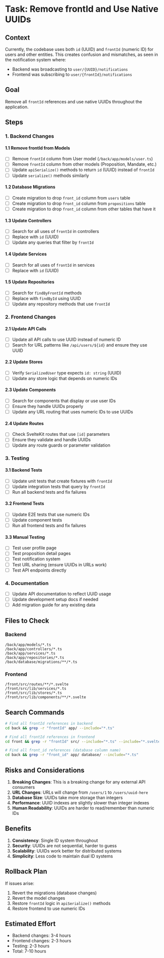 # Task: Remove frontId and Use Native UUIDs

## Context
Currently, the codebase uses both `id` (UUID) and `frontId` (numeric ID) for users and other entities. This creates confusion and mismatches, as seen in the notification system where:
- Backend was broadcasting to `user/{UUID}/notifications`
- Frontend was subscribing to `user/{frontId}/notifications`

## Goal
Remove all `frontId` references and use native UUIDs throughout the application.

## Steps

### 1. Backend Changes

#### 1.1 Remove frontId from Models
- [ ] Remove `frontId` column from User model (`/back/app/models/user.ts`)
- [ ] Remove `frontId` column from other models (Proposition, Mandate, etc.)
- [ ] Update `apiSerialize()` methods to return `id` (UUID) instead of `frontId`
- [ ] Update `serialize()` methods similarly

#### 1.2 Database Migrations
- [ ] Create migration to drop `front_id` column from `users` table
- [ ] Create migration to drop `front_id` column from `propositions` table
- [ ] Create migration to drop `front_id` column from other tables that have it

#### 1.3 Update Controllers
- [ ] Search for all uses of `frontId` in controllers
- [ ] Replace with `id` (UUID)
- [ ] Update any queries that filter by `frontId`

#### 1.4 Update Services
- [ ] Search for all uses of `frontId` in services
- [ ] Replace with `id` (UUID)

#### 1.5 Update Repositories
- [ ] Search for `findByFrontId` methods
- [ ] Replace with `findById` using UUID
- [ ] Update any repository methods that use `frontId`

### 2. Frontend Changes

#### 2.1 Update API Calls
- [ ] Update all API calls to use UUID instead of numeric ID
- [ ] Search for URL patterns like `/api/users/${id}` and ensure they use UUID

#### 2.2 Update Stores
- [ ] Verify `SerializedUser` type expects `id: string` (UUID)
- [ ] Update any store logic that depends on numeric IDs

#### 2.3 Update Components
- [ ] Search for components that display or use user IDs
- [ ] Ensure they handle UUIDs properly
- [ ] Update any URL routing that uses numeric IDs to use UUIDs

#### 2.4 Update Routes
- [ ] Check SvelteKit routes that use `[id]` parameters
- [ ] Ensure they validate and handle UUIDs
- [ ] Update any route guards or parameter validation

### 3. Testing

#### 3.1 Backend Tests
- [ ] Update unit tests that create fixtures with `frontId`
- [ ] Update integration tests that query by `frontId`
- [ ] Run all backend tests and fix failures

#### 3.2 Frontend Tests
- [ ] Update E2E tests that use numeric IDs
- [ ] Update component tests
- [ ] Run all frontend tests and fix failures

#### 3.3 Manual Testing
- [ ] Test user profile page
- [ ] Test proposition detail pages
- [ ] Test notification system
- [ ] Test URL sharing (ensure UUIDs in URLs work)
- [ ] Test API endpoints directly

### 4. Documentation

- [ ] Update API documentation to reflect UUID usage
- [ ] Update development setup docs if needed
- [ ] Add migration guide for any existing data

## Files to Check

### Backend
```
/back/app/models/*.ts
/back/app/controllers/*.ts
/back/app/services/*.ts
/back/app/repositories/*.ts
/back/database/migrations/**/*.ts
```

### Frontend
```
/front/src/routes/**/*.svelte
/front/src/lib/services/*.ts
/front/src/lib/stores/*.ts
/front/src/lib/components/**/*.svelte
```

## Search Commands

```bash
# Find all frontId references in backend
cd back && grep -r "frontId" app/ --include="*.ts"

# Find all frontId references in frontend
cd front && grep -r "frontId" src/ --include="*.ts" --include="*.svelte"

# Find all front_id references (database column name)
cd back && grep -r "front_id" app/ database/ --include="*.ts"
```

## Risks and Considerations

1. **Breaking Changes**: This is a breaking change for any external API consumers
2. **URL Changes**: URLs will change from `/users/1` to `/users/uuid-here`
3. **Database Size**: UUIDs take more storage than integers
4. **Performance**: UUID indexes are slightly slower than integer indexes
5. **Human Readability**: UUIDs are harder to read/remember than numeric IDs

## Benefits

1. **Consistency**: Single ID system throughout
2. **Security**: UUIDs are not sequential, harder to guess
3. **Scalability**: UUIDs work better for distributed systems
4. **Simplicity**: Less code to maintain dual ID systems

## Rollback Plan

If issues arise:
1. Revert the migrations (database changes)
2. Revert the model changes
3. Restore `frontId` logic in `apiSerialize()` methods
4. Restore frontend to use numeric IDs

## Estimated Effort

- Backend changes: 3-4 hours
- Frontend changes: 2-3 hours
- Testing: 2-3 hours
- Total: 7-10 hours
